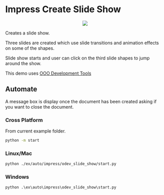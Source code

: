 # Impress Create Slide Show

<p align="center">
    <img src="https://user-images.githubusercontent.com/4193389/198421871-f61c210a-62ff-4096-9653-c6c58f70d118.png">
</p>


Creates a slide show.

Three slides are created which use slide transitions and animation effects on some of the shapes.

Slide show starts and user can click on the third slide shapes to jump around the show.

This demo uses [OOO Development Tools]

## Automate

A message box is display once the document has been created asking if you want to close the document.

### Cross Platform

From current example folder.

```sh
python -m start
```

### Linux/Mac

```sh
python ./ex/auto/impress/odev_slide_show/start.py
```

### Windows

```ps
python .\ex\auto\impress\odev_slide_show\start.py
```

[OOO Development Tools]: https://python-ooo-dev-tools.readthedocs.io/en/latest/